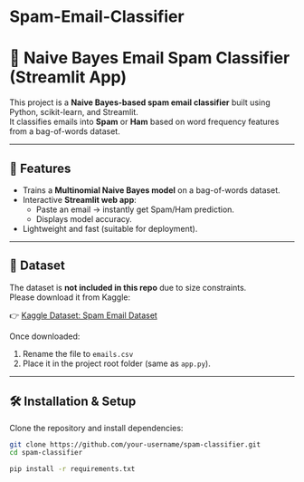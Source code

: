 # Spam-Email-Classifier
# 📧 Naive Bayes Email Spam Classifier (Streamlit App)

This project is a **Naive Bayes-based spam email classifier** built using Python, scikit-learn, and Streamlit.  
It classifies emails into **Spam** or **Ham** based on word frequency features from a bag-of-words dataset.

---

## 🚀 Features
- Trains a **Multinomial Naive Bayes model** on a bag-of-words dataset.
- Interactive **Streamlit web app**:
  - Paste an email → instantly get Spam/Ham prediction.
  - Displays model accuracy.
- Lightweight and fast (suitable for deployment).

---

## 📂 Dataset
The dataset is **not included in this repo** due to size constraints.  
Please download it from Kaggle:

👉 [Kaggle Dataset: Spam Email Dataset](https://www.kaggle.com/datasets/balaka18/email-spam-classification-dataset-csv)

Once downloaded:
1. Rename the file to `emails.csv`
2. Place it in the project root folder (same as `app.py`).

---

## 🛠️ Installation & Setup
Clone the repository and install dependencies:

```bash
git clone https://github.com/your-username/spam-classifier.git
cd spam-classifier

pip install -r requirements.txt



